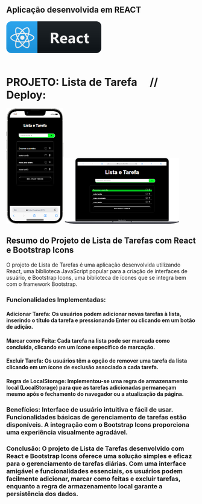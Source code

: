 ## Aplicação desenvolvida em REACT<br> 

<img src="src/assets/React.png" alt="React" width="50%"/>
<br>
<br>

# PROJETO: Lista de Tarefa&nbsp;&nbsp;&nbsp;&nbsp;  // Deploy:
<div>
    <img src="src/assets/phone.png" alt="Mobile" width="30%"/>
    <img src="src/assets/mac-book.png" alt="MacBook" width="60%"/>
</div>


## Resumo do Projeto de Lista de Tarefas com React e Bootstrap Icons
O projeto de Lista de Tarefas é uma aplicação desenvolvida utilizando React, uma biblioteca JavaScript popular para a criação de interfaces de usuário, e Bootstrap Icons, uma biblioteca de ícones que se integra bem com o framework Bootstrap.


### Funcionalidades Implementadas:
#### Adicionar Tarefa: Os usuários podem adicionar novas tarefas à lista, inserindo o título da tarefa e pressionando Enter ou clicando em um botão de adição.

#### Marcar como Feita: Cada tarefa na lista pode ser marcada como concluída, clicando em um ícone específico de marcação.

#### Excluir Tarefa: Os usuários têm a opção de remover uma tarefa da lista clicando em um ícone de exclusão associado a cada tarefa.

#### Regra de LocalStorage: Implementou-se uma regra de armazenamento local (LocalStorage) para que as tarefas adicionadas permaneçam mesmo após o fechamento do navegador ou a atualização da página.

### Benefícios: Interface de usuário intuitiva e fácil de usar. Funcionalidades básicas de gerenciamento de tarefas estão disponíveis. A integração com o Bootstrap Icons proporciona uma experiência visualmente agradável.

### Conclusão: O projeto de Lista de Tarefas desenvolvido com React e Bootstrap Icons oferece uma solução simples e eficaz para o gerenciamento de tarefas diárias. Com uma interface amigável e funcionalidades essenciais, os usuários podem facilmente adicionar, marcar como feitas e excluir tarefas, enquanto a regra de armazenamento local garante a persistência dos dados.
